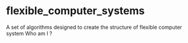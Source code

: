 # flexible_computer_systems
A set of algorithms designed to create the structure of flexible computer system
Who am I ?